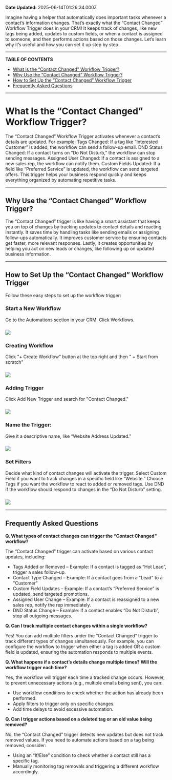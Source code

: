**Date Updated:** 2025-06-14T01:26:34.000Z

Imagine having a helper that automatically does important tasks whenever a contact’s information changes. That’s exactly what the “Contact Changed” Workflow Trigger does in your CRM! It keeps track of changes, like new tags being added, updates to custom fields, or when a contact is assigned to someone, and then performs actions based on those changes. Let’s learn why it’s useful and how you can set it up step by step.

---

**TABLE OF CONTENTS**

  
* [What Is the “Contact Changed” Workflow Trigger?](#What-Is-the-%E2%80%9CContact-Changed%E2%80%9D-Workflow-Trigger?)
* [Why Use the “Contact Changed” Workflow Trigger?](#Why-Use-the-%E2%80%9CContact-Changed%E2%80%9D-Workflow-Trigger?)
* [How to Set Up the “Contact Changed” Workflow Trigger](#How-to-Set-Up-the-%E2%80%9CContact-Changed%E2%80%9D-Workflow-Trigger)
* [Frequently Asked Questions](#Frequently-Asked-Questions)

---

# **What Is the “Contact Changed” Workflow Trigger?**

  
The “Contact Changed” Workflow Trigger activates whenever a contact’s details are updated. For example: Tags Changed: If a tag like “Interested Customer” is added, the workflow can send a follow-up email. DND Status Changed: If a contact turns on “Do Not Disturb,” the workflow can stop sending messages. Assigned User Changed: If a contact is assigned to a new sales rep, the workflow can notify them. Custom Fields Updated: If a field like “Preferred Service” is updated, the workflow can send targeted offers. This trigger helps your business respond quickly and keeps everything organized by automating repetitive tasks.

---

## **Why Use the “Contact Changed” Workflow Trigger?**

  
The “Contact Changed” trigger is like having a smart assistant that keeps you on top of changes by tracking updates to contact details and reacting instantly. It saves time by handling tasks like sending emails or assigning follow-ups automatically. It improves customer service by ensuring contacts get faster, more relevant responses. Lastly, it creates opportunities by helping you act on new leads or changes, like following up on updated business information.

---

## **How to Set Up the “Contact Changed” Workflow Trigger**

  
Follow these easy steps to set up the workflow trigger:

  
### **Start a New Workflow**

  
Go to the Automations section in your CRM. Click Workflows.

  
### ![](https://s3.amazonaws.com/cdn.freshdesk.com/data/helpdesk/attachments/production/155042857643/original/aRL66-fTn8CSScdpzCGdMFVjJ_uoaRHBYg.jpeg?1741354411)
  
  
### **Creating Workflow**

  
Click "+ Create Workflow" button at the top right and then " + Start from scratch"

  
### ![](https://s3.amazonaws.com/cdn.freshdesk.com/data/helpdesk/attachments/production/155042857750/original/g2e_R3_MlcvEjT8ChgPyZuFiEIiNckEaOw.png?1741354485)
  
  
### **Adding Trigger**

  
Click Add New Trigger and search for "Contact Changed."

  
### ![](https://s3.amazonaws.com/cdn.freshdesk.com/data/helpdesk/attachments/production/155042857798/original/JpmfNH6kkyomwS3TN5QT2EEbgtxBVfXkew.jpeg?1741354510)

###   

### **Name the Trigger:** 

  
Give it a descriptive name, like “Website Address Updated.”

  
### ![](https://s3.amazonaws.com/cdn.freshdesk.com/data/helpdesk/attachments/production/155042857847/original/odFFgG3SRJRDtrEiXYFTCjj1HmrI1IJ1MA.jpeg?1741354529)

  
### **Set Filters**

  
Decide what kind of contact changes will activate the trigger. Select Custom Field if you want to track changes in a specific field like “Website.” Choose Tags if you want the workflow to react to added or removed tags. Use DND if the workflow should respond to changes in the “Do Not Disturb” setting.

  
### ![](https://s3.amazonaws.com/cdn.freshdesk.com/data/helpdesk/attachments/production/155042857884/original/L5u60_mR5N1XoLwaT7YnnGeNujUD82UYNQ.jpeg?1741354554)

---

## **Frequently Asked Questions**

  
**Q. What types of contact changes can trigger the “Contact Changed” workflow?**

The “Contact Changed” trigger can activate based on various contact updates, including:

* Tags Added or Removed – Example: If a contact is tagged as “Hot Lead”, trigger a sales follow-up.
* Contact Type Changed – Example: If a contact goes from a "Lead" to a "Customer"
* Custom Field Updates – Example: If a contact’s “Preferred Service” is updated, send targeted promotions.
* Assigned User Change – Example: If a contact is reassigned to a new sales rep, notify the rep immediately.
* DND Status Change – Example: If a contact enables “Do Not Disturb”, stop all outgoing messages.

  
**Q. Can I track multiple contact changes within a single workflow?**

Yes! You can add multiple filters under the “Contact Changed” trigger to track different types of changes simultaneously. For example, you can configure the workflow to trigger when either a tag is added OR a custom field is updated, ensuring the automation responds to multiple events.

  
**Q. What happens if a contact’s details change multiple times? Will the workflow trigger each time?**

Yes, the workflow will trigger each time a tracked change occurs. However, to prevent unnecessary actions (e.g., multiple emails being sent), you can:

* Use workflow conditions to check whether the action has already been performed.
* Apply filters to trigger only on specific changes.
* Add time delays to avoid excessive automation.

  
**Q. Can I trigger actions based on a deleted tag or an old value being removed?**

No, the “Contact Changed” trigger detects new updates but does not track removed values. If you need to automate actions based on a tag being removed, consider:

* Using an “If/Else” condition to check whether a contact still has a specific tag.
* Manually monitoring tag removals and triggering a different workflow accordingly.